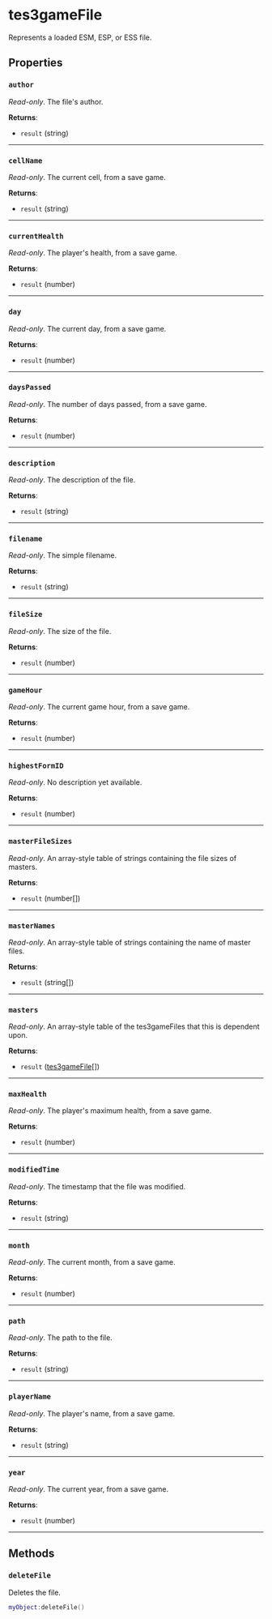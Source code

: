 # tes3gameFile
<div class="search_terms" style="display: none">tes3gamefile, gamefile</div>

<!---
	This file is autogenerated. Do not edit this file manually. Your changes will be ignored.
	More information: https://github.com/MWSE/MWSE/tree/master/docs
-->

Represents a loaded ESM, ESP, or ESS file.

## Properties

### `author`
<div class="search_terms" style="display: none">author</div>

*Read-only*. The file's author.

**Returns**:

* `result` (string)

***

### `cellName`
<div class="search_terms" style="display: none">cellname</div>

*Read-only*. The current cell, from a save game.

**Returns**:

* `result` (string)

***

### `currentHealth`
<div class="search_terms" style="display: none">currenthealth</div>

*Read-only*. The player's health, from a save game.

**Returns**:

* `result` (number)

***

### `day`
<div class="search_terms" style="display: none">day</div>

*Read-only*. The current day, from a save game.

**Returns**:

* `result` (number)

***

### `daysPassed`
<div class="search_terms" style="display: none">dayspassed</div>

*Read-only*. The number of days passed, from a save game.

**Returns**:

* `result` (number)

***

### `description`
<div class="search_terms" style="display: none">description</div>

*Read-only*. The description of the file.

**Returns**:

* `result` (string)

***

### `filename`
<div class="search_terms" style="display: none">filename</div>

*Read-only*. The simple filename.

**Returns**:

* `result` (string)

***

### `fileSize`
<div class="search_terms" style="display: none">filesize</div>

*Read-only*. The size of the file.

**Returns**:

* `result` (number)

***

### `gameHour`
<div class="search_terms" style="display: none">gamehour</div>

*Read-only*. The current game hour, from a save game.

**Returns**:

* `result` (number)

***

### `highestFormID`
<div class="search_terms" style="display: none">highestformid</div>

*Read-only*. No description yet available.

**Returns**:

* `result` (number)

***

### `masterFileSizes`
<div class="search_terms" style="display: none">masterfilesizes</div>

*Read-only*. An array-style table of strings containing the file sizes of masters.

**Returns**:

* `result` (number[])

***

### `masterNames`
<div class="search_terms" style="display: none">masternames</div>

*Read-only*. An array-style table of strings containing the name of master files.

**Returns**:

* `result` (string[])

***

### `masters`
<div class="search_terms" style="display: none">masters</div>

*Read-only*. An array-style table of the tes3gameFiles that this is dependent upon.

**Returns**:

* `result` ([tes3gameFile](../../types/tes3gameFile)[])

***

### `maxHealth`
<div class="search_terms" style="display: none">maxhealth</div>

*Read-only*. The player's maximum health, from a save game.

**Returns**:

* `result` (number)

***

### `modifiedTime`
<div class="search_terms" style="display: none">modifiedtime, ifiedtime</div>

*Read-only*. The timestamp that the file was modified.

**Returns**:

* `result` (string)

***

### `month`
<div class="search_terms" style="display: none">month</div>

*Read-only*. The current month, from a save game.

**Returns**:

* `result` (number)

***

### `path`
<div class="search_terms" style="display: none">path</div>

*Read-only*. The path to the file.

**Returns**:

* `result` (string)

***

### `playerName`
<div class="search_terms" style="display: none">playername</div>

*Read-only*. The player's name, from a save game.

**Returns**:

* `result` (string)

***

### `year`
<div class="search_terms" style="display: none">year</div>

*Read-only*. The current year, from a save game.

**Returns**:

* `result` (number)

***

## Methods

### `deleteFile`
<div class="search_terms" style="display: none">deletefile, file</div>

Deletes the file.

```lua
myObject:deleteFile()
```

